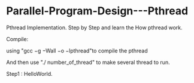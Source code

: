 # Parallel-Program-Design---Pthread

Pthread Implementation.
Step by Step and learn the How pthread work.

Compile:

using "gcc −g −Wall −o <execute> <source> −lpthread"to compile the pthread

And then use "./<execute> number_of_thread" to make several thread to run.

Step1 : HelloWorld.

